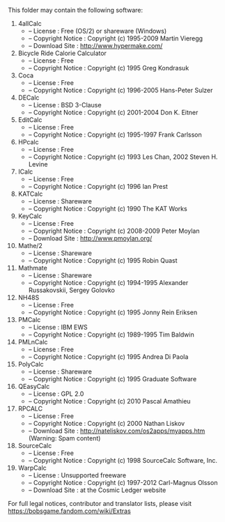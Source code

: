﻿This folder may contain the following software:

1. 4allCalc
   - – License : Free (OS/2) or shareware (Windows)
   - – Copyright Notice : Copyright (c) 1995-2009 Martin Vieregg
   - – Download Site : http://www.hypermake.com/
2. Bicycle Ride Calorie Calculator
   - – License : Free
   - – Copyright Notice : Copyright (c) 1995 Greg Kondrasuk
3. Coca
   - – License : Free
   - – Copyright Notice : Copyright (c) 1996-2005 Hans-Peter Sulzer
4. DECalc
   - – License : BSD 3-Clause
   - – Copyright Notice : Copyright (c) 2001-2004 Don K. Eitner
5. EditCalc
   - – License : Free
   - – Copyright Notice : Copyright (c) 1995-1997 Frank Carlsson
6. HPcalc
   - – License : Free
   - – Copyright Notice : Copyright (c) 1993 Les Chan, 2002 Steven H. Levine
7. ICalc
   - – License : Free
   - – Copyright Notice : Copyright (c) 1996 Ian Prest
8. KATCalc
   - – License : Shareware
   - – Copyright Notice : Copyright (c) 1990 The KAT Works
9. KeyCalc
   - – License : Free
   - – Copyright Notice : Copyright (c) 2008-2009 Peter Moylan
   - – Download Site : http://www.pmoylan.org/
10. Mathe/2
    - – License : Shareware
    - – Copyright Notice : Copyright (c) 1995 Robin Quast
11. Mathmate
    - – License : Shareware
    - – Copyright Notice : Copyright (c) 1994-1995 Alexander Russakovskii, Sergey Golovko
12. NH48S
    - – License : Free
    - – Copyright Notice : Copyright (c) 1995 Jonny Rein Eriksen
13. PMCalc
    - – License : IBM EWS
    - – Copyright Notice : Copyright (c) 1989-1995 Tim Baldwin
14. PMLnCalc
    - – License : Free
    - – Copyright Notice : Copyright (c) 1995 Andrea Di Paola
15. PolyCalc
    - – License : Shareware
    - – Copyright Notice : Copyright (c) 1995 Graduate Software
16. QEasyCalc
    - – License : GPL 2.0
    - – Copyright Notice : Copyright (c) 2010 Pascal Amathieu
17. RPCALC
    - – License : Free
    - – Copyright Notice : Copyright (c) 2000 Nathan Liskov
    - – Download Site : http://nateliskov.com/os2apps/myapps.htm(Warning: Spam content)
18. SourceCalc
    - – License : Free
    - – Copyright Notice : Copyright (c) 1998 SourceCalc Software, Inc.
19. WarpCalc
    - – License : Unsupported freeware
    - – Copyright Notice : Copyright (c) 1997-2012 Carl-Magnus Olsson
    - – Download Site : at the Cosmic Ledger website

For full legal notices, contributor and translator lists, please visit https://bobsgame.fandom.com/wiki/Extras
